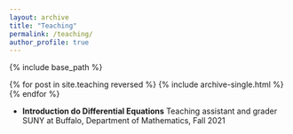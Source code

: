 ```yaml
---
layout: archive
title: "Teaching"
permalink: /teaching/
author_profile: true
---
```


{% include base_path %}

{% for post in site.teaching reversed %}
  {% include archive-single.html %}
{% endfor %}


* **Introduction do Differential Equations**
  Teaching assistant and grader
  SUNY at Buffalo, Department of Mathematics, Fall 2021
  

